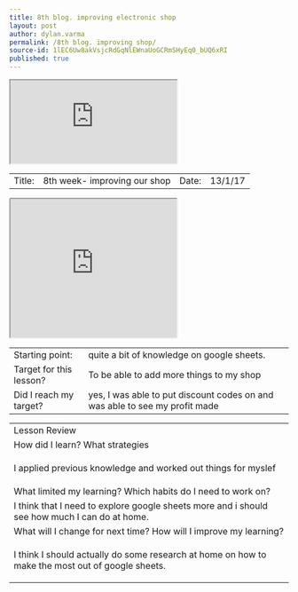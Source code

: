 ```yaml
---
title: 8th blog. improving electronic shop
layout: post
author: dylan.varma
permalink: /8th blog. improving shop/
source-id: 1lEC6Uw8akVsjcRdGqNlEWnaUoGCRmSHyEq0_bUQ6xRI
published: true
---
```

	

<table>
  <tr>
    <td>Title:  </td>
    <td>8th week- improving our shop</td>
    <td>Date:</td>
    <td>13/1/17</td>
  </tr><iframe src="https://docs.google.com/spreadsheets/d/1S5wyT_cBVbbucXs5K-mCF3Nc3fwzY8glZZF7WcUcRq4/pubhtml?widget=true&amp;headers=false"></iframe>
</table>

<iframe style="border-radius: 3px;" height="250px" src="https://docs.google.com/spreadsheets/d/1S5wyT_cBVbbucXs5K-mCF3Nc3fwzY8glZZF7WcUcRq4/pubhtml?widget=true&amp;headers=false"></iframe>

<table>
  <tr>
    <td>Starting point:</td>
    <td>quite a bit of knowledge on google sheets.</td>
  </tr>
  <tr>
    <td>Target for this lesson?</td>
    <td>To be able to add more things to my shop</td>
  </tr>
  <tr>
    <td>Did I reach my target? </td>
    <td>yes, I was able to put discount codes on and was able to see my profit made</td>
  </tr>
</table>


<table>
  <tr>
    <td>Lesson Review</td>
  </tr>
  <tr>
    <td>How did I learn? What strategies </td>
  </tr>
  <tr>
    <td>

I applied previous knowledge and worked out things for myslef</td>
  </tr>
  <tr>
    <td>What limited my learning? Which habits do I need to work on? </td>
  </tr>
  <tr>
    <td>
I think that I need to explore google sheets more and i should see how much I can do at home.</td>
  </tr>
  <tr>
    <td>What will I change for next time? How will I improve my learning?</td>
  </tr>
  <tr>
    <td>

I think I should actually do some research at home on how to make the most out of google sheets.</td>
  </tr>
</table>


